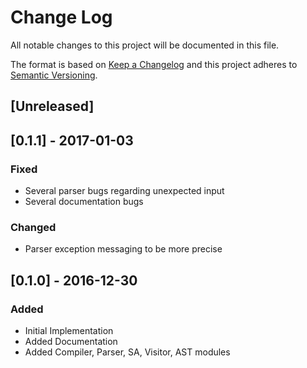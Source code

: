 # Change Log
All notable changes to this project will be documented in this file.

The format is based on [Keep a Changelog](http://keepachangelog.com/)
and this project adheres to [Semantic Versioning](http://semver.org/).

## [Unreleased]

## [0.1.1] - 2017-01-03
### Fixed
- Several parser bugs regarding unexpected input
- Several documentation bugs

### Changed
- Parser exception messaging to be more precise

## [0.1.0] - 2016-12-30
### Added
- Initial Implementation
- Added Documentation
- Added Compiler, Parser, SA, Visitor, AST modules
